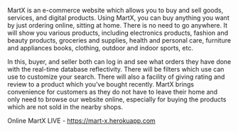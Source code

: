 MartX is an e-commerce website which allows you to buy and sell goods, services, and digital products. Using MartX, you can buy anything you want by just ordering online, sitting at home. There is no need to go anywhere. It will show you various products, including electronics products, fashion and beauty products, groceries and supplies, health and personal care, furniture and appliances books, clothing, outdoor and indoor sports, etc.

 In this, buyer, and seller both can log in and see what orders they have done with the real-time database reflectivity. There will be filters which use can use to customize your search. There will also a facility of giving rating and review to a product which you’ve bought recently. MartX brings convenience for customers as they do not have to leave their home and only need to browse our website online, especially for buying the products which are not sold in the nearby shops.


Online MartX LIVE - https://mart-x.herokuapp.com
